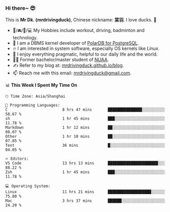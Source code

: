 ### Hi there~ 😎

This is **Mr Dk. (mrdrivingduck)**, Chinese nickname: **棠羽**. I love ducks. 🦆

- 💪/🚘/🏸/💻 My Hobbies include workout, driving, badminton and technology.
- 🍊 I am a DBMS kernel developer of [PolarDB for PostgreSQL](https://github.com/ApsaraDB/PolarDB-for-PostgreSQL).
- 🔥 I am interested in system software, especially OS kernels like *Linux*.
- 🔧 I enjoy everything pragmatic, helpful to our daily life and the world.
- 👨‍🎓 Former bachelor/master student of [NUAA](https://en.wikipedia.org/wiki/Nanjing_University_of_Aeronautics_and_Astronautics).
- ✍ Refer to my blog at: [mrdrivingduck.github.io/blog](https://mrdrivingduck.github.io/blog/).
- 📫 Reach me with this email: [mrdrivingduck@gmail.com](mailto:mrdrivingduck@gmail.com).

<!--START_SECTION:waka-->
📊 **This Week I Spent My Time On** 

```text
🕑︎ Time Zone: Asia/Shanghai

💬 Programming Languages: 
C                        8 hrs 47 mins       ███████████████░░░░░░░░░░   58.67 % 
sh                       1 hr 45 mins        ███░░░░░░░░░░░░░░░░░░░░░░   11.78 % 
Markdown                 1 hr 12 mins        ██░░░░░░░░░░░░░░░░░░░░░░░   08.07 % 
Other                    1 hr 10 mins        ██░░░░░░░░░░░░░░░░░░░░░░░   07.85 % 
Text                     36 mins             █░░░░░░░░░░░░░░░░░░░░░░░░   04.05 % 

🔥 Editors: 
VS Code                  13 hrs 13 mins      ██████████████████████░░░   88.22 % 
Zsh                      1 hr 45 mins        ███░░░░░░░░░░░░░░░░░░░░░░   11.78 % 

💻 Operating System: 
Linux                    11 hrs 21 mins      ███████████████████░░░░░░   75.80 % 
Mac                      3 hrs 37 mins       ██████░░░░░░░░░░░░░░░░░░░   24.20 % 
```


<!--END_SECTION:waka-->

<!-- ![Mr Dk.'s GitHub Stats](https://github-readme-stats.vercel.app/api?username=mrdrivingduck&count_private&show_icons=true&theme=buefy) -->

<!-- ![Most Used Languages](https://github-readme-stats.vercel.app/api/top-langs/?username=mrdrivingduck&exclude_repo=mips32-CPU,snort-tcp-socket&theme=buefy&layout=compact&langs_count=10) -->


<!--
**mrdrivingduck/mrdrivingduck** is a ✨ _special_ ✨ repository because its `README.md` (this file) appears on your GitHub profile.

Here are some ideas to get you started:

- 🔭 I’m currently working on ...
- 🌱 I’m currently learning ...
- 👯 I’m looking to collaborate on ...
- 🤔 I’m looking for help with ...
- 💬 Ask me about ...
- 📫 How to reach me: ...
- 😄 Pronouns: ...
- ⚡ Fun fact: ...
-->
